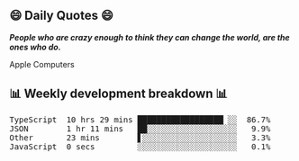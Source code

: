 ## 😄 Daily Quotes 😄

_**People who are crazy enough to think they can change the world, are the ones who do.**_

Apple Computers



## 📊 Weekly development breakdown 📊

<pre>TypeScript  10 hrs 29 mins ██████████████████▏░░  86.7%
JSON        1 hr 11 mins   ██░░░░░░░░░░░░░░░░░░░   9.9%
Other       23 mins        ▋░░░░░░░░░░░░░░░░░░░░   3.3%
JavaScript  0 secs         ░░░░░░░░░░░░░░░░░░░░░   0.1%</pre>